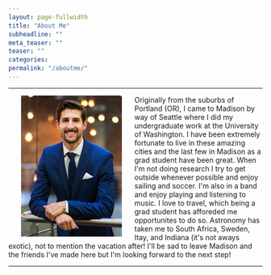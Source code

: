 ```yaml
---
layout: page-fullwidth
title: "About Me"
subheadline: ""
meta_teaser: ""
teaser: ""
categories:
permalink: "/aboutme/"
---
```

<!--more-->
<hr>
<img src="/local_files/aboutme.png" width="200" ALIGN="left" HSPACE="25" /> Originally from the suburbs of Portland (OR), I came to Madison by way of Seattle where I did my undergraduate work at the University of Washington. I have been extremely fortunate to live in these amazing cities and the last few in Madison as a grad student have been great. When I'm not doing research I try to get outside whenever possible and enjoy sailing and soccer. I'm also in a band and enjoy playing and listening to music. I love to travel, which being a grad student has afforeded me opportunites to do so. Astronomy has taken me to South Africa, Sweden, Itay, and Indiana (it's not aways exotic), not to mention the vacation after! I'll be sad to leave Madison and the friends I've made here but I'm looking forward to the next step!
<hr>
